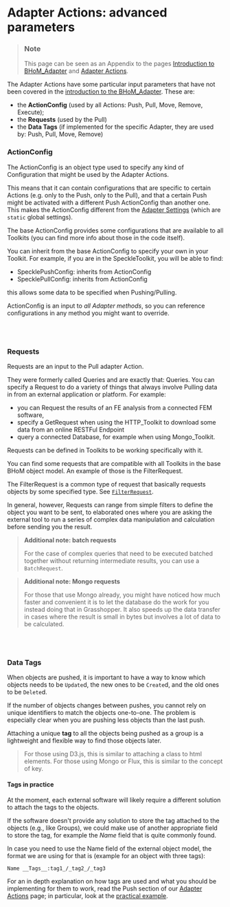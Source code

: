 # Adapter Actions: advanced parameters 

> ### Note
> This page can be seen as an Appendix to the pages [Introduction to BHoM_Adapter](/BHoM_Adapter) and [Adapter Actions](/BHoM_Adapter/Adapter-Actions.md).

The Adapter Actions have some particular input parameters that have not been covered in the [introduction to the BHoM_Adapter](/BHoM_Adapter). These are:

- the **ActionConfig** (used by all Actions: Push, Pull, Move, Remove, Execute);
- the **Requests** (used by the Pull)
- the **Data Tags**  (if implemented for the specific Adapter, they are used by: Push, Pull, Move, Remove)

### ActionConfig

The ActionConfig is an object type used to specify any kind of Configuration that might be used by the Adapter Actions. 

This means that it can contain configurations that are specific to certain Actions (e.g. only to the Push, only to the Pull), and that a certain Push might be activated with a different Push ActionConfig than another one. This makes the ActionConfig different from the [Adapter Settings](/BHoM_Adapter/Implement-an-Adapter.md#the-adapter-settings) (which are `static` global settings).

The base ActionConfig provides some configurations that are available to all Toolkits (you can find more info about those in the code itself).

You can inherit from the base ActionConfig to specify your own in your Toolkit. For example, if you are in the SpeckleToolkit, you will be able to find:
- SpecklePushConfig: inherits from ActionConfig
- SpecklePullConfig: inherits from ActionConfig

this allows some data to be specified when Pushing/Pulling. 

ActionConfig is an input to _all Adapter methods_, so you can reference configurations in any method you might want to override.


</br></br>


### Requests

Requests are an input to the Pull adapter Action. 

They were formerly called Queries and are exactly that: Queries. You can specify a Request to do a variety of things that always involve Pulling data in from an external application or platform. For example:
- you can Request the results of an FE analysis from a connected FEM software,
- specify a GetRequest when using the HTTP_Toolkit to download some data from an online RESTFul Endpoint
- query a connected Database, for example when using Mongo_Toolkit.

Requests can be defined in Toolkits to be working specifically with it.

You can find some requests that are compatible with all Toolkits in the base BHoM object model.
An example of those is the FilterRequest.

The FilterRequest is a common type of request that basically requests objects by some specified type. See [`FilterRequest`](https://github.com/BHoM/BHoM/blob/51113dbafd41c1afa11916ce98348641bae884ab/Data_oM/Requests/FilterRequest.cs#L28-L41).

In general, however, Requests can range from simple filters to define the object you want to be sent, to elaborated ones where you are asking the external tool to run a series of complex data manipulation and calculation before sending you the result. 

> **Additional note: batch requests**
>
> For the case of complex queries that need to be executed batched together without returning intermediate results, you can use a `BatchRequest`. 

> **Additional note: Mongo requests**
> 
> For those that use Mongo already, you might have noticed how much faster and convenient it is to let the database do the work for you instead doing that in Grasshopper. It also speeds up the data transfer in cases where the result is small in bytes but involves a lot of data to be calculated.

</br></br>

### Data Tags

When objects are pushed, it is important to have a way to know which objects needs to be `Update`d, the new ones to be `Create`d, and the old ones to be `Delete`d. 

If the number of objects changes between pushes, you cannot rely on unique identifiers to match the objects one-to-one. The problem is especially clear when you are pushing less objects than the last push.  

Attaching a unique **tag** to all the objects being pushed as a group is a lightweight and flexible way to find those objects later. 

> For those using D3.js, this is similar to attaching a class to html elements. For those using Mongo or Flux, this is similar to the concept of key. 

#### Tags in practice

At the moment, each external software will likely require a different solution to attach the tags to the objects. 

If the software doesn't provide any solution to store the tag attached to the objects (e.g., like Groups), we could make use of another appropriate field to store the tag, for example the _Name_ field that is quite commonly found.

In case you need to use the Name field of the external object model, the format we are using for that is (example for an object with three tags):
```
Name __Tags__:tag1_/_tag2_/_tag3
```

For an in depth explanation on how tags are used and what you should be implementing for them to work, read the Push section of our [Adapter Actions](./Adapter-Actions.md) page; in particular, look at the [practical example](./Adapter-Actions.md#a-practical-example).  

